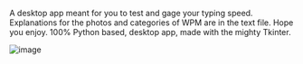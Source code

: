 A desktop app meant for you to test and gage your typing speed. Explanations for the photos and categories of WPM are in the text file. Hope you enjoy. 100% Python based, desktop app, made with the mighty Tkinter.

![image](https://github.com/user-attachments/assets/41a34c77-194b-4949-bc03-82b142adda54)

